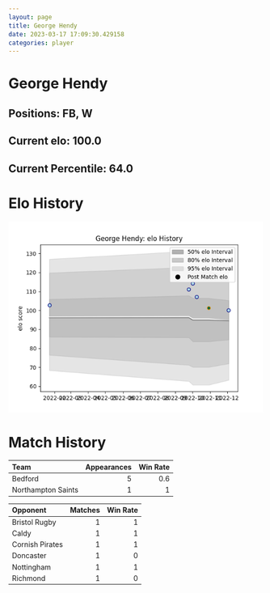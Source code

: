 ```yaml
---  
layout: page  
title: George Hendy  
date: 2023-03-17 17:09:30.429158  
categories: player  
---
```

# George Hendy

## Positions: FB, W

## Current elo: 100.0

## Current Percentile: 64.0

# Elo History


![elo history](history_GeorgeHendy.png)
# Match History


| Team               |   Appearances |   Win Rate |
|:-------------------|--------------:|-----------:|
| Bedford            |             5 |        0.6 |
| Northampton Saints |             1 |        1   |

| Opponent        |   Matches |   Win Rate |
|:----------------|----------:|-----------:|
| Bristol Rugby   |         1 |          1 |
| Caldy           |         1 |          1 |
| Cornish Pirates |         1 |          1 |
| Doncaster       |         1 |          0 |
| Nottingham      |         1 |          1 |
| Richmond        |         1 |          0 |